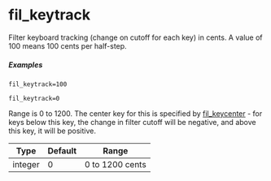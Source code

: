 ---
---
# fil_keytrack

Filter keyboard tracking (change on cutoff for each key) in cents. A value of 100 means 100 cents per half-step.

##### Examples

```
fil_keytrack=100

fil_keytrack=0
```

Range is 0 to 1200. The center key for this is specified by [fil_keycenter](fil_keycenter) -
for keys below this key, the change in filter cutoff will be negative,
and above this key, it will be positive.

| Type    | Default | Range           |
| ---     | ---     | ---             |
| integer | 0       | 0 to 1200 cents |
